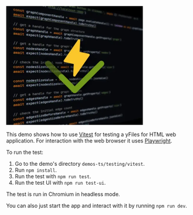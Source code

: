 <!--
 //////////////////////////////////////////////////////////////////////////////
 // @license
 // This file is part of yFiles for HTML.
 // Use is subject to license terms.
 //
 // Copyright (c) by yWorks GmbH, Vor dem Kreuzberg 28,
 // 72070 Tuebingen, Germany. All rights reserved.
 //
 //////////////////////////////////////////////////////////////////////////////
-->
<img src="../../../doc/demo-thumbnails/vitest.webp" alt="demo-thumbnail" height="320"/>

This demo shows how to use [Vitest](https://vitest.dev) for testing a yFiles for HTML web application. For interaction with the web browser it uses [Playwright](https://playwright.dev/).

To run the test:

1.  Go to the demo's directory `demos-ts/testing/vitest`.
2.  Run `npm install`.
3.  Run the test with `npm run test`.
4.  Run the test UI with `npm run test-ui`.

The test is run in Chromium in headless mode.

You can also just start the app and interact with it by running `npm run dev`.

